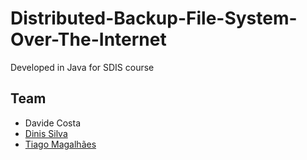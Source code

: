 # Distributed-Backup-File-System-Over-The-Internet

Developed in Java for SDIS course

## Team

- Davide Costa
- [Dinis Silva](https://github.com/up201504196)
- [Tiago Magalhães](https://github.com/TiagoJoseMagalhaes) 
